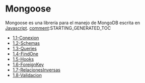 # Mongoose

Mongoose es una librería para el manejo de MongoDB escrita en [Javascript](/Notes/FundamentosDeJavascript/1.-Fundamentos-de-Javascript.md).
[comment]:STARTING_GENERATED_TOC

* [1.1-Conexion](<./content/1.1-Conexion.md>)
* [1.2-Schemas](<./content/1.2-Schemas.md>)
* [1.3-Queries](<./content/1.3-Queries.md>)
* [1.4-FindOne](<./content/1.4-FindOne.md>)
* [1.5-Hooks](<./content/1.5-Hooks.md>)
* [1.6-ForeignKey](<./content/1.6-ForeignKey.md>)
* [1.7-RelacionesInversas](<./content/1.7-RelacionesInversas.md>)
* [1.8-Validacion](<./content/1.8-Validacion.md>)

[comment]:ENDING_GENERATED_TOC